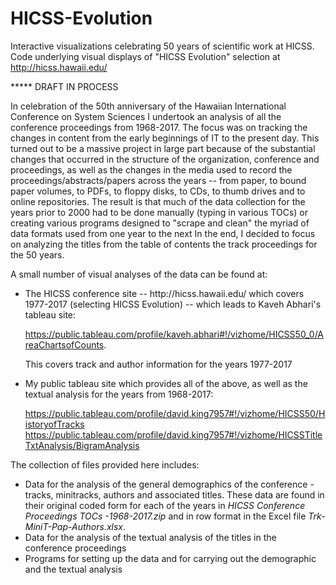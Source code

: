 # HICSS-Evolution

Interactive visualizations celebrating 50 years of scientific work at HICSS.  Code underlying visual displays of "HICSS Evolution" selection at  http://hicss.hawaii.edu/

*****  DRAFT IN PROCESS

In celebration of the 50th anniversary of the Hawaiian International Conference on System Sciences I undertook an analysis of all the conference proceedings from 1968-2017. The focus was on tracking the changes in content from the early beginnings of IT to the present day.  This turned out to be a massive project in large part because of the substantial changes that occurred in the structure of the organization, conference and proceedings, as well as the changes in the media used to record the proceedings/abstracts/papers across the years -- from paper, to bound paper volumes, to PDFs, to floppy disks, to CDs, to thumb drives and to online repositories.  The result is that much of the data collection for the years prior to 2000 had to be done manually (typing in various TOCs) or creating various programs designed to "scrape and clean" the myriad of data formats used from one year to the next In the end, I decided to focus on analyzing the titles from the table of contents the track proceedings for the 50 years.

A small number of visual analyses of the data can be found at:

<ul>
<li> The HICSS conference site --  http://hicss.hawaii.edu/ which covers 1977-2017 (selecting HICSS Evolution) -- which leads to Kaveh Abhari's tableau site: 

https://public.tableau.com/profile/kaveh.abhari#!/vizhome/HICSS50_0/AreaChartsofCounts.  

This covers track and author information for the years 1977-2017</li>

<li> My public tableau site which provides all of the above, as well as the textual analysis for the years from 1968-2017:

https://public.tableau.com/profile/david.king7957#!/vizhome/HICSS50/HistoryofTracks
https://public.tableau.com/profile/david.king7957#!/vizhome/HICSSTitleTxtAnalysis/BigramAnalysis</li>

</ul>

The collection of files provided here includes:
<ul> 
<li> Data for the analysis of the general demographics of the conference - tracks, minitracks, authors and associated titles. These data are found in their original coded form for each of the years in <em>HICSS Conference Proceedings TOCs -1968-2017.zip</em> and in row format in the Excel file <em>Trk-MiniT-Pap-Authors.xlsx</em>.
<li> Data for the analysis of the textual analysis of the titles in the conference proceedings
<li> Programs for setting up the data and for carrying out the demographic and the textual analysis
</ul>


